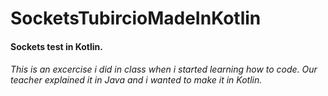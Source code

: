 # SocketsTubircioMadeInKotlin

#### Sockets test in Kotlin.

###### This is an excercise i did in class when i started learning how to code. Our teacher explained it in Java and i wanted to make it in Kotlin.


